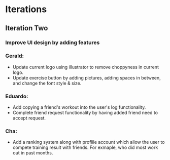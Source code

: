 # Iterations

## Iteration Two

### Improve UI design by adding features ###

### Gerald:
* Update current logo using illustrator to remove choppyness in current logo.
* Update exercise button by adding pictures, adding spaces in between, and change the font style & size.

### Eduardo:
* Add copying a friend's workout into the user's log functionality.
* Complete friend request functionality by having added friend need to accept request.

### Cha:
* Add a ranking system along with proflile account which allow the user to compete training result with friends. For exmaple, who did most work out in past months. 



